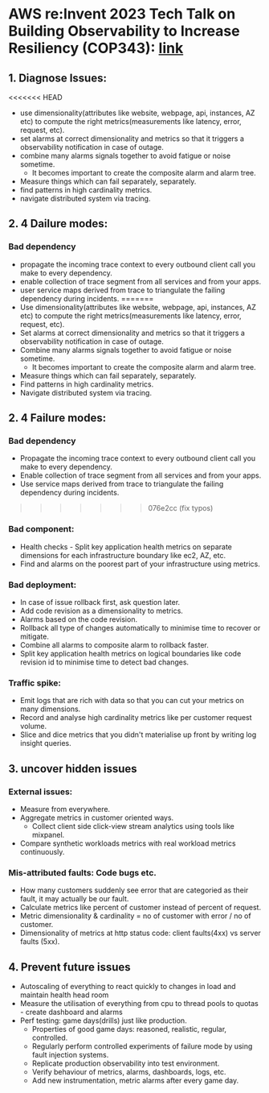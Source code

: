 # AWS re:Invent 2023 Tech Talk on Building Observability to Increase Resiliency (COP343): [link](https://www.youtube.com/watch?v=MARiKxvrdmc&ab_channel=AWSEvents)

## 1. Diagnose Issues:
<<<<<<< HEAD
- use dimensionality(attributes like website, webpage, api, instances, AZ etc) to compute the right metrics(measurements like latency, error, request, etc).
- set alarms at correct dimensionality and metrics so that it triggers a observability notification in case of outage.
- combine many alarms signals together to avoid fatigue or noise sometime. 
  - It becomes important to create the composite alarm and alarm tree.
- Measure things which can fail separately, separately.
- find patterns in high cardinality metrics.
- navigate distributed system via tracing.

## 2. 4 Dailure modes:
### Bad dependency
- propagate the incoming trace context to every outbound client call you make to every dependency.
- enable collection of trace segment from all services and from your apps.
- user service maps derived from trace to triangulate the failing dependency during incidents.
=======
- Use dimensionality(attributes like website, webpage, api, instances, AZ etc) to compute the right metrics(measurements like latency, error, request, etc).
- Set alarms at correct dimensionality and metrics so that it triggers a observability notification in case of outage.
- Combine many alarms signals together to avoid fatigue or noise sometime. 
  - It becomes important to create the composite alarm and alarm tree.
- Measure things which can fail separately, separately.
- Find patterns in high cardinality metrics.
- Navigate distributed system via tracing.

## 2. 4 Failure modes:
### Bad dependency
- Propagate the incoming trace context to every outbound client call you make to every dependency.
- Enable collection of trace segment from all services and from your apps.
- Use service maps derived from trace to triangulate the failing dependency during incidents.
>>>>>>> 076e2cc (fix typos)

### Bad component:
- Health checks - Split key application health metrics on separate dimensions for each infrastructure boundary like ec2, AZ, etc.
- Find and alarms on the poorest part of your infrastructure using metrics. 

### Bad deployment:
  - In case of issue rollback first, ask question later.
  - Add code revision as a dimensionality to metrics.
  - Alarms based on the code revision.
  - Rollback all type of changes automatically to minimise time to recover or mitigate.
  - Combine all alarms to composite alarm to rollback faster.
  - Split key application health metrics on logical boundaries like code revision id to minimise time to detect bad changes.

### Traffic spike: 
- Emit logs that are rich with data so that you can cut your metrics on many dimensions.
- Record and analyse high cardinality metrics like per customer request volume.
- Slice and dice metrics that you didn't materialise up front by writing log insight queries.

## 3. uncover hidden issues
### External issues:
- Measure from everywhere.
- Aggregate metrics in customer oriented ways.
  - Collect client side click-view stream analytics using tools like mixpanel.
- Compare synthetic workloads metrics with real workload metrics continuously.

### Mis-attributed faults: Code bugs etc.
- How many customers suddenly see error that are categoried as their fault, it may actually be our fault.
- Calculate metrics like percent of customer instead of percent of request.
- Metric dimensionality & cardinality = no of customer with error / no of customer.
- Dimensionality of metrics at http status code: client faults(4xx) vs server faults (5xx).

  
## 4. Prevent future issues
- Autoscaling of everything to react quickly to changes in load and maintain health head room
- Measure the utilisation of everything from cpu to thread pools to quotas - create dashboard and alarms
- Perf testing: game days(drills) just like production.
  - Properties of good game days: reasoned, realistic, regular, controlled.
  - Regularly perform controlled experiments of failure mode by using fault injection systems.
  - Replicate production observability into test environment.
  - Verify behaviour of metrics, alarms, dashboards, logs, etc.
  - Add new instrumentation, metric alarms after every game day.